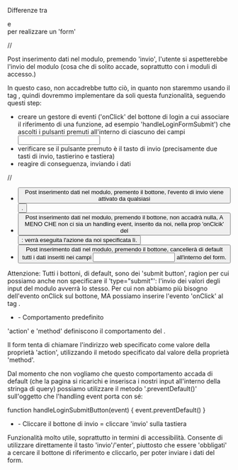Differenze tra <div> e <form> per realizzare un 'form'


// <div>

Post inserimento dati nel modulo, premendo 'invio',
l'utente si aspetterebbe l'invio del modulo
(cosa che di solito accade, soprattutto con i moduli di accesso.)

In questo caso, non accadrebbe tutto ciò,
in quanto non staremmo usando il tag <form>,
quindi dovremmo implementare da soli questa funzionalità, 
seguendo questi step:
- creare un gestore di eventi ('onClick' del bottone di login 
  a cui associare il riferimento di una funzione, ad esempio 'handleLoginFormSubmit')
  che ascolti i pulsanti premuti all'interno di ciascuno dei campi <input>
- verificare se il pulsante premuto è il tasto di invio 
  (precisamente due tasti di invio, tastierino e tastiera)
- reagire di conseguenza, inviando i dati


// <form>

- <button type="submit">
  Post inserimento dati nel modulo, premento il bottone,
  l'evento di invio viene attivato da qualsiasi <button type="submit">.

- <button type="button">
  Post inserimento dati nel modulo, premendo il bottone,
  non accadrà nulla, A MENO CHE 
  non ci sia un handling event, inserito da noi,
  nella prop 'onClcik' del <button>: verrà eseguita l'azione da noi specificata lì.

- <button type="reset">
  Post inserimento dati nel modulo, premendo il bottone,
  cancellerà di default tutti i dati inseriti nei campi <input> all'interno del form.

Attenzione:
Tutti i bottoni, di default, sono dei 'submit button', 
ragion per cui possiamo anche non specificare il 'type="submit"': 
l'invio dei valori degli input del modulo avverrà lo stesso.
Per cui non abbiamo più bisogno dell'evento onClick sul bottone,
MA possiamo inserire l'evento 'onClick' al tag <form>.


* <form> - Comportamento predefinito

'action' e 'method' definiscono il comportamento del <form>.

Il form tenta di chiamare l'indirizzo web
specificato come valore della proprietà 'action',
utilizzando il metodo specificato dal valore della proprietà 'method'. 

Dal momento che non vogliamo che questo comportamento accada di default 
(che la pagina si ricarichi e inserisca i nostri input all'interno della stringa di query)
possiamo utilizzare il metodo '.preventDefault()'
sull'oggetto che l'handling event porta con sé:

function handleLoginSubmitButton(event) {
  event.preventDefault()
}


* <form> - Cliccare il bottone di invio = cliccare 'invio' sulla tastiera

Funzionalità molto utile, soprattutto in termini di accessibilità.
Consente di utilizzare direttamente il tasto 'invio'/'enter', 
piuttosto che essere 'obbligati' a cercare il bottone di riferimento 
e cliccarlo, per poter inviare i dati del form.